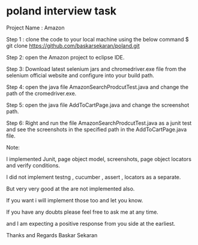 # poland interview task

Project Name : Amazon

Step 1 : clone the code to your local machine using the below command
$ git clone https://github.com/baskarsekaran/poland.git 

Step 2: open the Amazon project to eclipse IDE.

Step 3: Download latest selenium jars and chromedriver.exe file from the selenium official website and configure into your build path.

Step 4: open the java file AmazonSearchProdcutTest.java and change the path of the cromedriver.exe.

Step 5: open the java file AddToCartPage.java and change the screenshot path.

Step 6: Right and run the file AmazonSearchProdcutTest.java as a junit test and see the screenshots in the specified path in the AddToCartPage.java file.

Note:

I implemented Junit, page object model, screenshots, page object locators and verify conditions.

I did not implement testng , cucumber , assert , locators as a separate.

But very very good at the are not implemented also.

If you want i will implement those too and let you know.

If you have any doubts please feel free to ask me at any time.

and I am expecting a positive response from you side at the earliest.

Thanks and Regards
Baskar Sekaran
